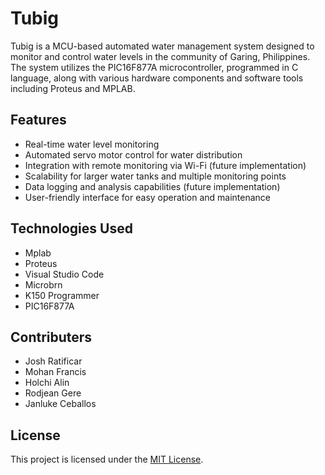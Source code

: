 # Tubig

Tubig is a MCU-based automated water management system designed to monitor and control water levels in the community of Garing, Philippines. The system utilizes the PIC16F877A microcontroller, programmed in C language, along with various hardware components and software tools including Proteus and MPLAB.

## Features

- Real-time water level monitoring
- Automated servo motor control for water distribution
- Integration with remote monitoring via Wi-Fi (future implementation)
- Scalability for larger water tanks and multiple monitoring points
- Data logging and analysis capabilities (future implementation)
- User-friendly interface for easy operation and maintenance

## Technologies Used
- Mplab
- Proteus
- Visual Studio Code
- Microbrn 
- K150 Programmer
- PIC16F877A

## Contributers
- Josh Ratificar 
- Mohan Francis 
- Holchi Alin 
- Rodjean Gere 
- Janluke Ceballos 

## License

This project is licensed under the [MIT License](LICENSE).
